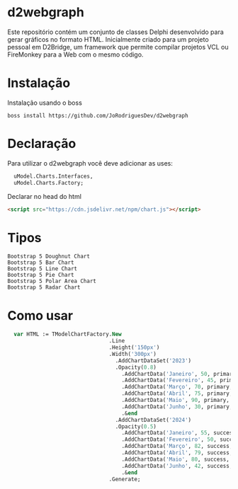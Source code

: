 # d2webgraph
Este repositório contém um conjunto de classes Delphi desenvolvido para gerar gráficos no formato HTML. Inicialmente criado para um projeto pessoal em D2Bridge, um framework que permite compilar projetos VCL ou FireMonkey para a Web com o mesmo código.

# Instalação
Instalação usando o boss
```
boss install https://github.com/JoRodriguesDev/d2webgraph
```

# Declaração
Para utilizar o d2webgraph você deve adicionar as uses:
```pascal
  uModel.Charts.Interfaces,
  uModel.Charts.Factory;
```

Declarar no head do html
```html
<script src="https://cdn.jsdelivr.net/npm/chart.js"></script>
```

# Tipos
```
Bootstrap 5 Doughnut Chart
Bootstrap 5 Bar Chart
Bootstrap 5 Line Chart
Bootstrap 5 Pie Chart
Bootstrap 5 Polar Area Chart
Bootstrap 5 Radar Chart
```

# Como usar
```pascal
  var HTML := TModelChartFactory.New
                                .Line
                                .Height('150px')
                                .Width('300px')
                                  .AddChartDataSet('2023')
                                  .Opacity(0.8)
                                    .AddChartData('Janeiro', 50, primary, primary)
                                    .AddChartData('Fevereiro', 45, primary, primary)
                                    .AddChartData('Março', 70, primary, primary)
                                    .AddChartData('Abril', 75, primary, primary)
                                    .AddChartData('Maio', 90, primary, primary)
                                    .AddChartData('Junho', 30, primary, primary)
                                    .&end
                                  .AddChartDataSet('2024')
                                  .Opacity(0.5)
                                    .AddChartData('Janeiro', 55, success, success)
                                    .AddChartData('Fevereiro', 50, success, success)
                                    .AddChartData('Março', 82, success, success)
                                    .AddChartData('Abril', 79, success, success)
                                    .AddChartData('Maio', 80, success, success)
                                    .AddChartData('Junho', 42, success, success)
                                    .&end
                                .Generate;
```
